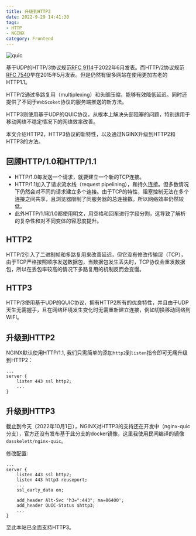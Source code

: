 ```yaml
---
title: 升级到HTTP3
date: 2022-9-29 14:41:30
tags:
- HTTP
- NGINX
category: Frontend
---
```


![quic](https://quic.nginx.org/static/img/quic.svg)

基于UDP的HTTP/3协议规范[RFC 9114](https://datatracker.ietf.org/doc/html/rfc9114)于2022年6月发表。而HTTP/2协议规范[RFC 7540](https://httpwg.org/specs/rfc7540.html)早在2015年5月发表。但是仍然有很多网站在使用更加古老的HTTP1.1。

HTTP/2通过多路复用（multiplexing）和头部压缩，能够有效降低延迟。同时还提供了不同于`WebScoket`协议的服务端推送的新方法。

HTTP3则使用基于UDP的QUIC协议，从根本上解决头部阻塞的问题，特别适用于移动网络不稳定情况下的网络效率改善。

本文介绍HTTP2，HTTP3协议的新特性，以及通过NGINX升级到HTTP2和HTTP3的方法。

<!--more-->

## 回顾HTTP/1.0和HTTP/1.1

- HTTP/1.0每发送一个请求，就要建立一个新的TCP连接。
- HTTP/1.1加入了请求流水线（request pipelining），和持久连接。但多数情况下仍然会对不同的请求建立多个连接。由于TCP的特性，阻塞控制无法在多个连接之间共享，且浏览器限制了同服务器的总连接数。所以网络效率仍然较低。
- 此外HTTP/1.1和1.0都使用明文，用空格和回车进行字段分割，这导致了解析的复杂性和对不同变体的容忍度提升。

## HTTP2

HTTP/2引入了二进制帧和多路复用来改善延迟，但它没有修改传输层（TCP），由于TCP严格按照顺序发送数据包，当数据包发生丢失时，TCP协议会重发数据包，所以在丢包率较高的情况下多路复用的机制反而会变慢。

## HTTP3

HTTP/3使用基于UDP的QUIC协议，拥有HTTP2所有的优良特性，并且由于UDP天生无需握手，且在网络环境发生变化时无需重新建立连接，例如切换移动网络到WIFI。

## 升级到HTTP2

NGINX默认使用HTTP/1.1, 我们只需简单的添加`http2`到`listen`指令即可无痛升级到HTTP2：

```nginx
...
server {
    listen 443 ssl http2;
    ...
}
```
## 升级到HTTP3

截止到今天（2022年10月1日），NGINX对HTTP3的支持还在开发中（nginx-quic分支），官方还没有发布基于此分支的docker镜像，这里我使用民间编译的镜像`dasskelett/nginx-quic`。

修改配置:

```nginx
...
server {
    listen 443 ssl http2;
    listen 443 http3 reuseport;
    ...
    ssl_early_data on;

    add_header Alt-Svc 'h3=":443"; ma=86400';
    add_header QUIC-Status $http3;
    ...
}
```

至此本站已全面支持HTTP3。




